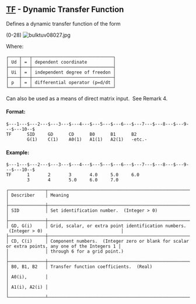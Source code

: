 ## [TF](https://help.hexagonmi.com/bundle/MSC_Nastran_2022.4/page/Nastran_Combined_Book/qrg/bulktuv/TOC.TF.xhtml) - Dynamic Transfer Function

Defines a dynamic transfer function of the form

(0-28) ![bulktuv08027.jpg](https://help-be.hexagonmi.com/bundle/MSC_Nastran_2022.4/page/Nastran_Combined_Book/qrg/bulktuv/../../../assets/bulktuv08027.jpg?_LANG=enus)

Where:

```text
┌────┬───┬───────────────────────────────┐
│ Ud │ = │ dependent coordinate          │
├────┼───┼───────────────────────────────┤
│ Ui │ = │ independent degree of freedon │
├────┼───┼───────────────────────────────┤
│ p  │ = │ differential operator (p=d/dt │
└────┴───┴───────────────────────────────┘
```
Can also be used as a means of direct matrix input.  See Remark  4.

#### Format:

```nastran
$---1---$---2---$---3---$---4---$---5---$---6---$---7---$---8---$---9---$---10--$
TF      SID     GD      CD      B0      B1      B2                              
        G(1)    C(1)    A0(1)   A1(1)   A2(1)   -etc.-                          
```
#### Example:

```nastran
$---1---$---2---$---3---$---4---$---5---$---6---$---7---$---8---$---9---$---10--$
TF      1       2       3       4.0     5.0     6.0                             
        3       4       5.0     6.0     7.0                                     
```
```text
┌──────────────┬──────────────────────────────────────────────────────────────────────────────────────────────────┐
│ Describer    │ Meaning                                                                                          │
├──────────────┼──────────────────────────────────────────────────────────────────────────────────────────────────┤
│ SID          │ Set identification number.  (Integer > 0)                                                        │
├──────────────┼──────────────────────────────────────────────────────────────────────────────────────────────────┤
│ GD, G(i)     │ Grid, scalar, or extra point identification numbers.  (Integer > 0)                              │
├──────────────┼──────────────────────────────────────────────────────────────────────────────────────────────────┤
│ CD, C(i)     │ Component numbers.  (Integer zero or blank for scalar or extra points, any one of the Integers 1 │
│              │ through 6 for a grid point.)                                                                     │
├──────────────┼──────────────────────────────────────────────────────────────────────────────────────────────────┤
│ B0, B1, B2   │ Transfer function coefficients.  (Real)                                                          │
│ A0(i),       │                                                                                                  │
│ A1(i), A2(i) │                                                                                                  │
└──────────────┴──────────────────────────────────────────────────────────────────────────────────────────────────┘
```
